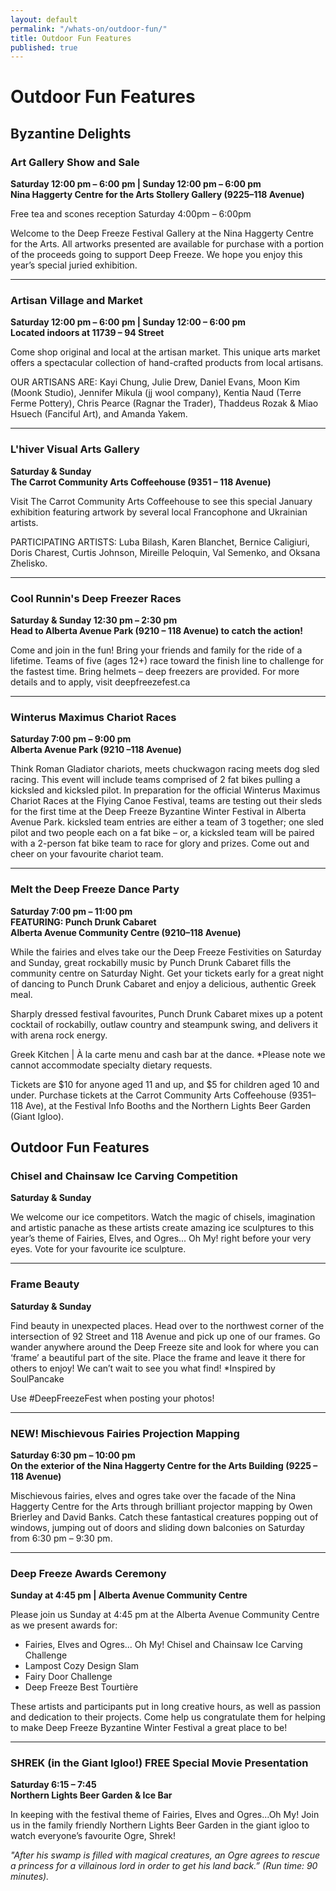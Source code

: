```yaml
---
layout: default
permalink: "/whats-on/outdoor-fun/"
title: Outdoor Fun Features
published: true
---
```



# Outdoor Fun Features

## Byzantine Delights

### Art Gallery Show and Sale

**Saturday 12:00 pm – 6:00 pm  |  Sunday 12:00 pm – 6:00 pm <br /> Nina Haggerty Centre for the Arts Stollery Gallery (9225–118 Avenue)**

Free tea and scones reception Saturday 4:00pm – 6:00pm

Welcome to the Deep Freeze Festival Gallery at the Nina Haggerty Centre for the Arts. All artworks presented are available for purchase with a portion of the proceeds going to support Deep Freeze. We hope you enjoy this year’s special juried exhibition.

<hr>

### Artisan Village and Market

**Saturday 12:00 pm – 6:00 pm  |  Sunday 12:00 – 6:00 pm  <br /> 
Located indoors at 11739 – 94 Street**

Come shop original and local at the artisan market. This unique arts market offers a spectacular collection of hand-crafted products from local artisans.

OUR ARTISANS ARE: Kayi Chung, Julie Drew, Daniel Evans, Moon Kim (Moonk Studio), Jennifer Mikula (jj wool company), Kentia Naud (Terre Ferme Pottery), Chris Pearce (Ragnar the Trader), Thaddeus Rozak & Miao Hsuech (Fanciful Art), and Amanda Yakem.

<hr>

### L'hiver Visual Arts Gallery

**Saturday & Sunday  <br /> 
The Carrot Community Arts Coffeehouse (9351 – 118 Avenue)**

Visit The Carrot Community Arts Coffeehouse to see this special January exhibition featuring artwork by several local Francophone and Ukrainian artists.

PARTICIPATING ARTISTS: Luba Bilash, Karen Blanchet, Bernice Caligiuri, Doris Charest, Curtis Johnson, Mireille Peloquin, Val Semenko, and Oksana Zhelisko.

<hr>

### Cool Runnin's Deep Freezer Races

**Saturday & Sunday 12:30 pm – 2:30 pm  <br /> 
Head to Alberta Avenue Park (9210 – 118 Avenue) to catch the action!**

Come and join in the fun! Bring your friends and family for the ride of a lifetime. Teams of five (ages 12+) race toward the finish line to challenge for the fastest time. Bring helmets – deep freezers are provided. For more details and to apply, visit deepfreezefest.ca 

<hr>

### Winterus Maximus Chariot Races

**Saturday 7:00 pm – 9:00 pm  <br /> 
Alberta Avenue Park (9210 –118 Avenue)**

Think Roman Gladiator chariots, meets chuckwagon racing meets dog sled racing. This event will include teams comprised of 2 fat bikes pulling a kicksled and kicksled pilot. In preparation for the official Winterus Maximus Chariot Races at the Flying Canoe Festival, teams are testing out their sleds for the first time at the Deep Freeze Byzantine Winter Festival in Alberta Avenue Park. kicksled team entries are either a team of 3 together; one sled pilot and two people each on a fat bike – or, a kicksled team will be paired with a 2-person fat bike team to race for glory and prizes. Come out and cheer on your favourite chariot team.

<hr>

### Melt the Deep Freeze Dance Party

**Saturday 7:00 pm – 11:00 pm  <br /> 
FEATURING: Punch Drunk Cabaret  <br /> 
Alberta Avenue Community Centre (9210–118 Avenue)**

While the fairies and elves take our the Deep Freeze Festivities on Saturday and Sunday, great rockabilly music by Punch Drunk Cabaret fills the community centre on Saturday Night. Get your tickets early for a great night of dancing to Punch Drunk Cabaret and enjoy a delicious, authentic Greek meal.  

Sharply dressed festival favourites, Punch Drunk Cabaret mixes up a potent cocktail of rockabilly, outlaw country and steampunk swing, and delivers it with arena rock energy.

Greek Kitchen  |  À la carte menu and cash bar at the dance.
*Please note we cannot accommodate specialty dietary requests.

Tickets are $10 for anyone aged 11 and up, and $5 for children aged 10 and under. Purchase tickets at the Carrot Community Arts Coffeehouse (9351–118 Ave), at the Festival Info Booths and the Northern Lights Beer Garden (Giant Igloo).

## Outdoor Fun Features

### Chisel and Chainsaw Ice Carving Competition

**Saturday & Sunday**

We welcome our ice competitors. Watch the magic of chisels, imagination and artistic panache as these artists create amazing ice sculptures to this year’s theme of Fairies, Elves, and Ogres... Oh My! right before your very eyes. Vote for your favourite ice sculpture.

<hr>

### Frame Beauty

**Saturday & Sunday**

Find beauty in unexpected places. Head over to the northwest corner of the intersection of 92 Street and 118 Avenue and pick up one of our frames. Go wander anywhere around the Deep Freeze site and look for where you can ‘frame’ a beautiful part of the site. Place the frame and leave it there for others to enjoy! We can’t wait to see you what find! *Inspired by SoulPancake

Use #DeepFreezeFest when posting your photos!

<hr>

### NEW! Mischievous Fairies Projection Mapping

**Saturday 6:30 pm – 10:00 pm <br /> On the exterior of the Nina Haggerty Centre for the Arts Building (9225 – 118 Avenue)**

Mischievous fairies, elves and ogres take over the facade of the Nina Haggerty Centre for the Arts through brilliant projector mapping by Owen Brierley and David Banks. Catch these fantastical creatures popping out of windows, jumping out of doors and sliding down balconies on Saturday from 6:30 pm – 9:30 pm. 

<hr>
 
### Deep Freeze Awards Ceremony

**Sunday at 4:45 pm | Alberta Avenue Community Centre**

Please join us Sunday at 4:45 pm at the Alberta Avenue Community Centre as we present awards for:

- Fairies, Elves and Ogres... Oh My! Chisel and Chainsaw Ice Carving Challenge
- Lampost Cozy Design Slam
- Fairy Door Challenge
- Deep Freeze Best Tourtière

These artists and participants put in long creative hours, as well as passion and dedication to their projects. Come help us congratulate them for helping to make Deep Freeze Byzantine Winter Festival a great place to be!

<hr>

### SHREK (in the Giant Igloo!) FREE Special Movie Presentation
 
**Saturday 6:15 – 7:45 <br /> Northern Lights Beer Garden & Ice Bar** 

In keeping with the festival theme of Fairies, Elves and Ogres…Oh My! Join us in the family friendly Northern Lights Beer Garden in the giant igloo to watch everyone’s favourite Ogre, Shrek!  

_"After his swamp is filled with magical creatures, an Ogre agrees to rescue a princess for a villainous lord in order to get his land back.” (Run time: 90 minutes)._

<!--
### Fireworks Tribute to Don Snider

**Saturday at 6pm**

Don Snider was a leader in the Edmonton arts community for more than two decades. He was the Production Manager of the Edmonton Folk Music Festival, amongst others, and an integral part of fireworks shows in Edmonton; First Night, Canada Day and Deep Freeze Festival. Don loved the sound, the feeling, the colour and the joy on people’s faces when the boom would begin echoing through the sky. This is the second annual fireworks show dedicated to Don and the legacy of joy he has left us with. “Life is beautiful.” -->
